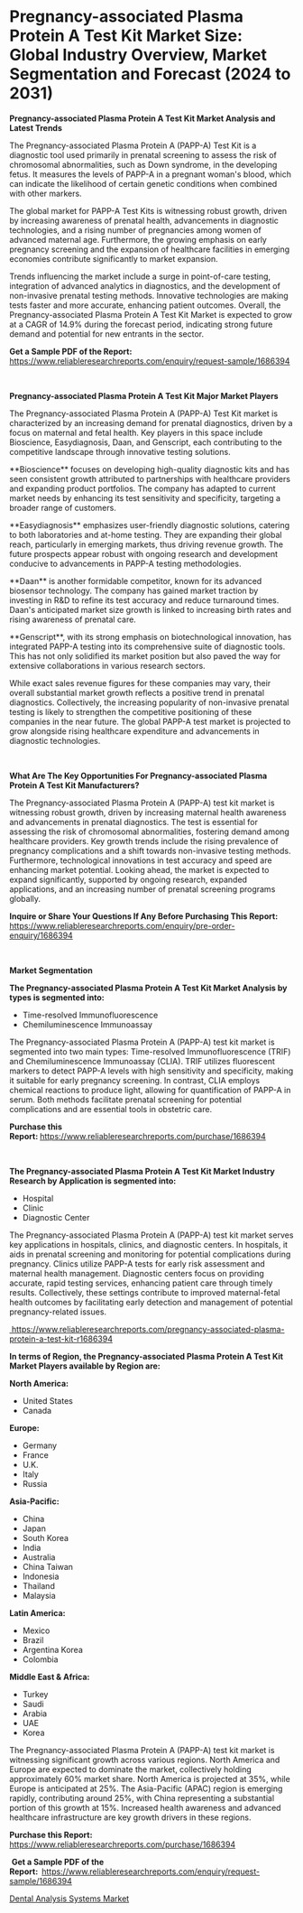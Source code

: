 <p><h1>Pregnancy-associated Plasma Protein A Test Kit Market Size: Global Industry Overview, Market Segmentation and Forecast (2024 to 2031)</h1></p><p><strong>Pregnancy-associated Plasma Protein A Test Kit Market Analysis and Latest Trends</strong></p>
<p><p>The Pregnancy-associated Plasma Protein A (PAPP-A) Test Kit is a diagnostic tool used primarily in prenatal screening to assess the risk of chromosomal abnormalities, such as Down syndrome, in the developing fetus. It measures the levels of PAPP-A in a pregnant woman's blood, which can indicate the likelihood of certain genetic conditions when combined with other markers. </p><p>The global market for PAPP-A Test Kits is witnessing robust growth, driven by increasing awareness of prenatal health, advancements in diagnostic technologies, and a rising number of pregnancies among women of advanced maternal age. Furthermore, the growing emphasis on early pregnancy screening and the expansion of healthcare facilities in emerging economies contribute significantly to market expansion. </p><p>Trends influencing the market include a surge in point-of-care testing, integration of advanced analytics in diagnostics, and the development of non-invasive prenatal testing methods. Innovative technologies are making tests faster and more accurate, enhancing patient outcomes. Overall, the Pregnancy-associated Plasma Protein A Test Kit Market is expected to grow at a CAGR of 14.9% during the forecast period, indicating strong future demand and potential for new entrants in the sector.</p></p>
<p><strong>Get a Sample PDF of the Report:&nbsp;</strong> <a href="https://www.reliableresearchreports.com/enquiry/request-sample/1686394?utm_campaign=37&utm_medium=2&utm_source=Github&utm_content=ia&utm_term=30122024&utm_id=pregnancy-associated-plasma-protein-a-test-kit">https://www.reliableresearchreports.com/enquiry/request-sample/1686394</a></p>
<p>&nbsp;</p>
<p><strong>Pregnancy-associated Plasma Protein A Test Kit Major Market Players</strong></p>
<p><p>The Pregnancy-associated Plasma Protein A (PAPP-A) Test Kit market is characterized by an increasing demand for prenatal diagnostics, driven by a focus on maternal and fetal health. Key players in this space include Bioscience, Easydiagnosis, Daan, and Genscript, each contributing to the competitive landscape through innovative testing solutions.</p><p>**Bioscience** focuses on developing high-quality diagnostic kits and has seen consistent growth attributed to partnerships with healthcare providers and expanding product portfolios. The company has adapted to current market needs by enhancing its test sensitivity and specificity, targeting a broader range of customers. </p><p>**Easydiagnosis** emphasizes user-friendly diagnostic solutions, catering to both laboratories and at-home testing. They are expanding their global reach, particularly in emerging markets, thus driving revenue growth. The future prospects appear robust with ongoing research and development conducive to advancements in PAPP-A testing methodologies.</p><p>**Daan** is another formidable competitor, known for its advanced biosensor technology. The company has gained market traction by investing in R&D to refine its test accuracy and reduce turnaround times. Daan's anticipated market size growth is linked to increasing birth rates and rising awareness of prenatal care.</p><p>**Genscript**, with its strong emphasis on biotechnological innovation, has integrated PAPP-A testing into its comprehensive suite of diagnostic tools. This has not only solidified its market position but also paved the way for extensive collaborations in various research sectors.</p><p>While exact sales revenue figures for these companies may vary, their overall substantial market growth reflects a positive trend in prenatal diagnostics. Collectively, the increasing popularity of non-invasive prenatal testing is likely to strengthen the competitive positioning of these companies in the near future. The global PAPP-A test market is projected to grow alongside rising healthcare expenditure and advancements in diagnostic technologies.</p></p>
<p>&nbsp;</p>
<p><strong>What Are The Key Opportunities For Pregnancy-associated Plasma Protein A Test Kit Manufacturers?</strong></p>
<p><p>The Pregnancy-associated Plasma Protein A (PAPP-A) test kit market is witnessing robust growth, driven by increasing maternal health awareness and advancements in prenatal diagnostics. The test is essential for assessing the risk of chromosomal abnormalities, fostering demand among healthcare providers. Key growth trends include the rising prevalence of pregnancy complications and a shift towards non-invasive testing methods. Furthermore, technological innovations in test accuracy and speed are enhancing market potential. Looking ahead, the market is expected to expand significantly, supported by ongoing research, expanded applications, and an increasing number of prenatal screening programs globally.</p></p>
<p><strong>Inquire or Share Your Questions If Any Before Purchasing This Report:</strong> <a href="https://www.reliableresearchreports.com/enquiry/pre-order-enquiry/1686394?utm_campaign=37&utm_medium=2&utm_source=Github&utm_content=ia&utm_term=30122024&utm_id=pregnancy-associated-plasma-protein-a-test-kit">https://www.reliableresearchreports.com/enquiry/pre-order-enquiry/1686394</a></p>
<p>&nbsp;</p>
<p><strong>Market Segmentation</strong></p>
<p><strong>The Pregnancy-associated Plasma Protein A Test Kit Market Analysis by types is segmented into:</strong></p>
<p><ul><li>Time-resolved Immunofluorescence</li><li>Chemiluminescence Immunoassay</li></ul></p>
<p><p>The Pregnancy-associated Plasma Protein A (PAPP-A) test kit market is segmented into two main types: Time-resolved Immunofluorescence (TRIF) and Chemiluminescence Immunoassay (CLIA). TRIF utilizes fluorescent markers to detect PAPP-A levels with high sensitivity and specificity, making it suitable for early pregnancy screening. In contrast, CLIA employs chemical reactions to produce light, allowing for quantification of PAPP-A in serum. Both methods facilitate prenatal screening for potential complications and are essential tools in obstetric care.</p></p>
<p><strong>Purchase this Report:&nbsp;</strong><a href="https://www.reliableresearchreports.com/purchase/1686394?utm_campaign=37&utm_medium=2&utm_source=Github&utm_content=ia&utm_term=30122024&utm_id=pregnancy-associated-plasma-protein-a-test-kit">https://www.reliableresearchreports.com/purchase/1686394</a></p>
<p>&nbsp;</p>
<p><strong>The Pregnancy-associated Plasma Protein A Test Kit Market Industry Research by Application is segmented into:</strong></p>
<p><ul><li>Hospital</li><li>Clinic</li><li>Diagnostic Center</li></ul></p>
<p><p>The Pregnancy-associated Plasma Protein A (PAPP-A) test kit market serves key applications in hospitals, clinics, and diagnostic centers. In hospitals, it aids in prenatal screening and monitoring for potential complications during pregnancy. Clinics utilize PAPP-A tests for early risk assessment and maternal health management. Diagnostic centers focus on providing accurate, rapid testing services, enhancing patient care through timely results. Collectively, these settings contribute to improved maternal-fetal health outcomes by facilitating early detection and management of potential pregnancy-related issues.</p></p>
<p><a href="https://www.reliableresearchreports.com/pregnancy-associated-plasma-protein-a-test-kit-r1686394?utm_campaign=37&utm_medium=2&utm_source=Github&utm_content=ia&utm_term=30122024&utm_id=pregnancy-associated-plasma-protein-a-test-kit">&nbsp;https://www.reliableresearchreports.com/pregnancy-associated-plasma-protein-a-test-kit-r1686394</a></p>
<p><strong>In terms of Region, the Pregnancy-associated Plasma Protein A Test Kit Market Players available by Region are:</strong></p>
<p>
    <p> <strong> North America: </strong>
        <ul>
            <li>United States</li>
            <li>Canada</li>
        </ul>
        </p> 
    <p> <strong> Europe: </strong>
        <ul>
            <li>Germany</li>
            <li>France</li>
            <li>U.K.</li>
            <li>Italy</li>
            <li>Russia</li>
        </ul>
        </p> 
    <p> <strong> Asia-Pacific: </strong>
        <ul>
            <li>China</li>
            <li>Japan</li>
            <li>South Korea</li>
            <li>India</li>
            <li>Australia</li>
            <li>China Taiwan</li>
            <li>Indonesia</li>
            <li>Thailand</li>
            <li>Malaysia</li>
        </ul>
        </p> 
    <p> <strong> Latin America: </strong>
        <ul>
            <li>Mexico</li>
            <li>Brazil</li>
            <li>Argentina Korea</li>
            <li>Colombia</li>
        </ul>
        </p> 
    <p> <strong> Middle East & Africa: </strong>
        <ul>
            <li>Turkey</li>
            <li>Saudi</li>
            <li>Arabia</li>
            <li>UAE</li>
            <li>Korea</li>
        </ul>
    </p>
    </p>
<p><p>The Pregnancy-associated Plasma Protein A (PAPP-A) test kit market is witnessing significant growth across various regions. North America and Europe are expected to dominate the market, collectively holding approximately 60% market share. North America is projected at 35%, while Europe is anticipated at 25%. The Asia-Pacific (APAC) region is emerging rapidly, contributing around 25%, with China representing a substantial portion of this growth at 15%. Increased health awareness and advanced healthcare infrastructure are key growth drivers in these regions.</p></p>
<p><strong>Purchase this Report: </strong><a href="https://www.reliableresearchreports.com/purchase/1686394?utm_campaign=37&utm_medium=2&utm_source=Github&utm_content=ia&utm_term=30122024&utm_id=pregnancy-associated-plasma-protein-a-test-kit">https://www.reliableresearchreports.com/purchase/1686394</a></p>
<p>&nbsp;<strong>Get a Sample PDF of the Report:&nbsp;&nbsp;</strong><a href="https://www.reliableresearchreports.com/enquiry/request-sample/1686394?utm_campaign=37&utm_medium=2&utm_source=Github&utm_content=ia&utm_term=30122024&utm_id=pregnancy-associated-plasma-protein-a-test-kit">https://www.reliableresearchreports.com/enquiry/request-sample/1686394</a></p>
<p><strong></strong></p>
<p><p><a href="https://github.com/wwwkeltoum/Market-Research-Report-List-5/blob/main/dental-analysis-systems-market.md?utm_campaign=37&utm_medium=2&utm_source=Github&utm_content=ia&utm_term=30122024&utm_id=pregnancy-associated-plasma-protein-a-test-kit">Dental Analysis Systems Market</a></p></p>